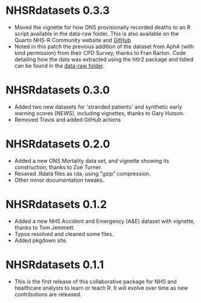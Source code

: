 # NHSRdatasets 0.3.3

- Moved the vignette for how ONS provisionally recorded deaths to an R script
available in the data-raw folder. 
This is also available on the Quarto NHS-R Community website and 
[GitHub](https://github.com/nhs-r-community/nhs-r-community/blob/main/blog/building-the-ons-mortality-dataset.qmd)
- Noted in this patch the previous addition of the dataset from AphA (with kind 
permission) from their CPD Survey, thanks to Fran Barton. Code detailing how the
data was extracted using the httr2 package and tidied can be found in the 
[data-raw folder](https://github.com/nhs-r-community/NHSRdatasets/blob/main/data-raw/apha_cpd_survey.R).

# NHSRdatasets 0.3.0

- Added two new datasets for 'stranded patients' and synthetic early warning 
scores (NEWS), including vignettes, thanks to Gary Hutson.
- Removed Travis and added GitHub actions

# NHSRdatasets 0.2.0

- Added a new ONS Mortality data set, and vignette showing its construction, 
thanks to Zoë Turner.
- Resaved .Rdata files as rda, using "gzip" compression.
- Other minor documentation tweaks.

# NHSRdatasets 0.1.2

- Added a new NHS Accident and Emergency (A&E) dataset with vignette, thanks to 
Tom Jemmett.
- Typos resolved and cleaned some files.
- Added pkgdown site.

# NHSRdatasets 0.1.1

- This is the first release of this collaborative package for NHS and healthcare 
analysts to learn or teach R.
It will evolve over time as new contributions are released.
